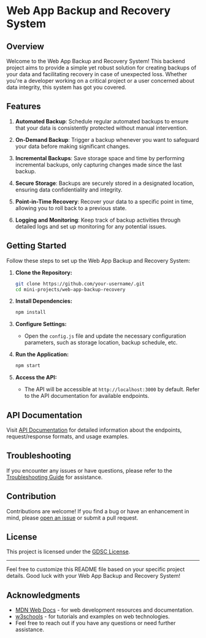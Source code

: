 # Web App Backup and Recovery System

## Overview

Welcome to the Web App Backup and Recovery System! This backend project aims to provide a simple yet robust solution for creating backups of your data and facilitating recovery in case of unexpected loss. Whether you're a developer working on a critical project or a user concerned about data integrity, this system has got you covered.

## Features

1. **Automated Backup**: Schedule regular automated backups to ensure that your data is consistently protected without manual intervention.

2. **On-Demand Backup**: Trigger a backup whenever you want to safeguard your data before making significant changes.

3. **Incremental Backups**: Save storage space and time by performing incremental backups, only capturing changes made since the last backup.

4. **Secure Storage**: Backups are securely stored in a designated location, ensuring data confidentiality and integrity.

5. **Point-in-Time Recovery**: Recover your data to a specific point in time, allowing you to roll back to a previous state.

6. **Logging and Monitoring**: Keep track of backup activities through detailed logs and set up monitoring for any potential issues.

## Getting Started

Follow these steps to set up the Web App Backup and Recovery System:

1. **Clone the Repository:**
    ```bash
    git clone https://github.com/your-username/.git
    cd mini-projects/web-app-backup-recovery
    ```

2. **Install Dependencies:**
    ```bash
    npm install
    ```

3. **Configure Settings:**
    - Open the `config.js` file and update the necessary configuration parameters, such as storage location, backup schedule, etc.

4. **Run the Application:**
    ```bash
    npm start
    ```

5. **Access the API:**
    - The API will be accessible at `http://localhost:3000` by default. Refer to the API documentation for available endpoints.

## API Documentation

Visit [API Documentation](docs/api.md) for detailed information about the endpoints, request/response formats, and usage examples.

## Troubleshooting

If you encounter any issues or have questions, please refer to the [Troubleshooting Guide](docs/troubleshooting.md) for assistance.

## Contribution

Contributions are welcome! If you find a bug or have an enhancement in mind, please [open an issue](https://github.com/your-username/web-app-backup-recovery/issues) or submit a pull request.

## License

This project is licensed under the [GDSC License](LICENSE).

---

Feel free to customize this README file based on your specific project details. Good luck with your Web App Backup and Recovery System!
## Acknowledgments

- [MDN Web Docs](https://developer.mozilla.org/en-US/) - for web development resources and documentation.
- [w3schools](www.w3schools.com) - for tutorials and examples on web technologies.
- Feel free to reach out if you have any questions or need further assistance.
